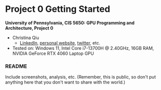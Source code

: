 Project 0 Getting Started
====================

**University of Pennsylvania, CIS 5650: GPU Programming and Architecture, Project 0**

* Christina Qiu
  * [LinkedIn](https://www.linkedin.com/in/christina-qiu-6094301b6/), [personal website](https://christinaqiu3.github.io/), [twitter](), etc.
* Tested on: Windows 11, Intel Core i7-13700H @ 2.40GHz, 16GB RAM, NVIDIA GeForce RTX 4060 Laptop GPU

### README

Include screenshots, analysis, etc. (Remember, this is public, so don't put
anything here that you don't want to share with the world.)
